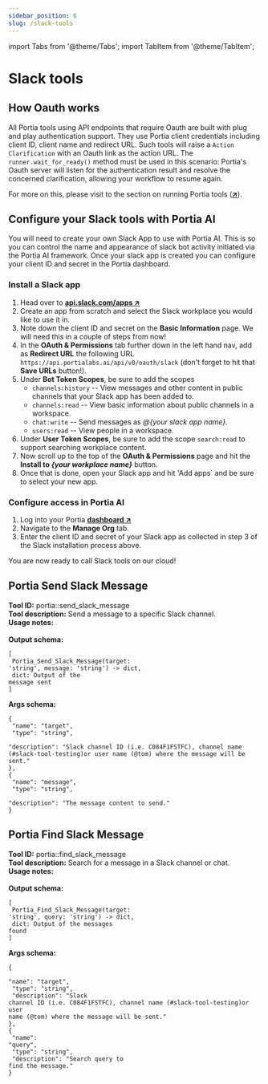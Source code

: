 ```yaml
---
sidebar_position: 6
slug: /slack-tools
---
```


import Tabs from '@theme/Tabs';
import TabItem from '@theme/TabItem';

# Slack tools

## How Oauth works
All Portia tools using API endpoints that require Oauth are built with plug and play authentication support. They use Portia client credentials including client ID, client name and redirect URL. Such tools will raise a `Action Clarification` with an Oauth link as the action URL. The `runner.wait_for_ready()` method must be used in this scenario: Portia's Oauth server will listen for the authentication result and resolve the concerned clarification, allowing your workflow to resume again.

For more on this, please visit to the section on running Portia tools (<a href="/run-portia-tools" target="_blank">**↗**</a>). 

## Configure your Slack tools with Portia AI
You will need to create your own Slack App to use with Portia AI. This is so you can control the name and appearance of slack bot activity initiated via the Portia AI framework. Once your slack app is created you can configure your client ID and secret in the Portia dashboard.

### Install a Slack app
1. Head over to <a href="https://api.slack.com/apps" target="_blank">**api.slack.com/apps ↗**</a>
2. Create an app from scratch and select the Slack workplace you would like to use it in.
3. Note down the client ID and secret on the **Basic Information** page. We will need this in a couple of steps from now!
4. In the **OAuth & Permissions** tab further down in the left hand nav, add as **Redirect URL** the following URL `https://api.portialabs.ai/api/v0/oauth/slack` (don't forget to hit that **Save URLs** button!).
5. Under **Bot Token Scopes**, be sure to add the scopes
    - `channels:history` -- View messages and other content in public channels that your Slack app has been added to.
    - `channels:read` -- View basic information about public channels in a workspace.
    - `chat:write` -- Send messages as *@\{your slack app name\}*.
    - `users:read` -- View people in a workspace.
6. Under **User Token Scopes**, be sure to add the scope `search:read` to support searching workplace content.
7. Now scroll up to the top of the **OAuth & Permissions** page and hit the **Install to *\{your workplace name\}*** button.
8. Once that is done, open your Slack app and hit 'Add apps` and be sure to select your new app.

### Configure access in Portia AI
1. Log into your Portia <a href="https://app.portialabs.ai" target="_blank">**dashboard ↗**</a>
2. Navigate to the **Manage Org** tab.
3. Enter the client ID and secret of your Slack app as collected in step 3 of the Slack installation process above.

You are now ready to call Slack tools on our cloud!
 
 
## Portia Send Slack Message
**Tool ID:** portia::send_slack_message<br/>**Tool description:** Send a message to a specific Slack channel.<br/>**Usage notes:**<br/><br/>**Output schema:** <pre><code>[<br/>  Portia_Send_Slack_Message(target: 'string', message: 'string') -> dict,<br/>  dict: Output of the message sent<br/>]</code></pre>**Args schema:** <pre><code>\{<br/>  "name": "target",<br/>  "type": "string",<br/>  "description": "Slack channel ID (i.e. C084F1FSTFC), channel name (#slack-tool-testing)or user name (@tom) where the message will be sent."<br/>\},<br/>\{<br/>  "name": "message",<br/>  "type": "string",<br/>  "description": "The message content to send."<br/>\}</code></pre>
## Portia Find Slack Message
**Tool ID:** portia::find_slack_message<br/>**Tool description:** Search for a message in a Slack channel or chat.<br/>**Usage notes:**<br/><br/>**Output schema:** <pre><code>[<br/>  Portia_Find_Slack_Message(target: 'string', query: 'string') -> dict,<br/>  dict: Output of the messages found<br/>]</code></pre>**Args schema:** <pre><code>\{<br/>  "name": "target",<br/>  "type": "string",<br/>  "description": "Slack channel ID (i.e. C084F1FSTFC), channel name (#slack-tool-testing)or user name (@tom) where the message will be sent."<br/>\},<br/>\{<br/>  "name": "query",<br/>  "type": "string",<br/>  "description": "Search query to find the message."<br/>\}</code></pre>